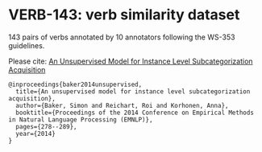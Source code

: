 # VERB-143: verb similarity dataset
143 pairs of verbs annotated by 10 annotators following the WS-353 guidelines.

Please cite: 
[An Unsupervised Model for Instance Level Subcategorization Acquisition](http://www.aclweb.org/anthology/D14-1034)

```
@inproceedings{baker2014unsupervised,
  title={An unsupervised model for instance level subcategorization acquisition},
  author={Baker, Simon and Reichart, Roi and Korhonen, Anna},
  booktitle={Proceedings of the 2014 Conference on Empirical Methods in Natural Language Processing (EMNLP)},
  pages={278--289},
  year={2014}
}
```
